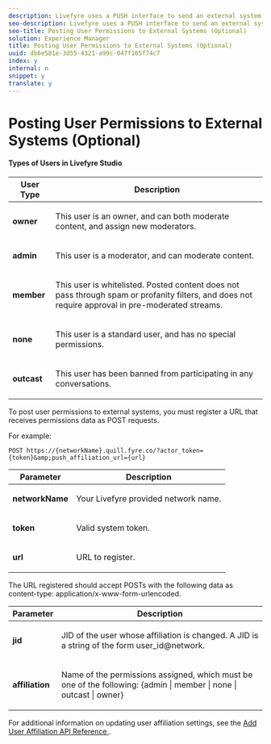 ```yaml
---
description: Livefyre uses a PUSH interface to send an external system information about changes to user permissions.
seo-description: Livefyre uses a PUSH interface to send an external system information about changes to user permissions.
seo-title: Posting User Permissions to External Systems (Optional)
solution: Experience Manager
title: Posting User Permissions to External Systems (Optional)
uuid: db6e581e-3d55-4321-a99c-047f165f74c7
index: y
internal: n
snippet: y
translate: y
---
```


# Posting User Permissions to External Systems (Optional)


#### Types of Users in Livefyre Studio
<table frame="all" rowsep="1" colsep="1" id="table_trz_nxf_gz">  
 <thead> 
  <tr> 
   <th class="entry"> User Type </th> 
   <th class="entry"> Description </th> 
  </tr> 
 </thead>
 <tbody> 
  <tr> 
   <td> <b>owner</b> </td> 
   <td> <p>This user is an owner, and can both moderate content, and assign new moderators.</p> </td> 
  </tr> 
  <tr> 
   <td> <b>admin</b> </td> 
   <td> <p>This user is a moderator, and can moderate content.</p> </td> 
  </tr> 
  <tr> 
   <td> <b>member</b> </td> 
   <td> <p>This user is whitelisted. Posted content does not pass through spam or profanity filters, and does not require approval in pre-moderated streams.</p> </td> 
  </tr> 
  <tr> 
   <td> <b>none</b> </td> 
   <td> <p>This user is a standard user, and has no special permissions.</p> </td> 
  </tr> 
  <tr> 
   <td> <b>outcast</b> </td> 
   <td> <p>This user has been banned from participating in any conversations.</p> </td> 
  </tr> 
 </tbody> 
</table>

To post user permissions to external systems, you must register a URL that receives permissions data as POST requests.

For example:

```
POST https://{networkName}.quill.fyre.co/?actor_token={token}&amp;push_affiliation_url={url}
```

<table frame="all" rowsep="1" colsep="1" id="table_cgn_xxf_gz"> 
 <thead> 
  <tr> 
   <th class="entry"> Parameter </th> 
   <th class="entry"> Description </th> 
  </tr> 
 </thead>
 <tbody> 
  <tr> 
   <td> <b>networkName</b> </td> 
   <td> <p>Your Livefyre provided network name.</p> </td> 
  </tr> 
  <tr> 
   <td> <b>token</b> </td> 
   <td> <p>Valid system token.</p> </td> 
  </tr> 
  <tr> 
   <td> <b>url</b> </td> 
   <td> <p>URL to register.</p> </td> 
  </tr> 
 </tbody> 
</table>

The URL registered should accept POSTs with the following data as content-type: application/x-www-form-urlencoded.

<table frame="all" rowsep="1" colsep="1" id="table_obz_1yf_gz"> 
 <thead> 
  <tr> 
   <th class="entry"> Parameter </th> 
   <th class="entry"> Description </th> 
  </tr> 
 </thead>
 <tbody> 
  <tr> 
   <td> <b>jid</b> </td> 
   <td> <p>JID of the user whose affiliation is changed. A JID is a string of the form user_id@network.</p> </td> 
  </tr> 
  <tr> 
   <td> <b>affiliation</b> </td> 
   <td> <p>Name of the permissions assigned, which must be one of the following: <span class="keyword"> {admin | member | none | outcast | owner} </span></p> </td> 
  </tr> 
 </tbody> 
</table>

For additional information on updating user affiliation settings, see the [ Add User Affiliation API Reference ](http://api.livefyre.com/docs/apis/by-category/user-management#operation=urn:livefyre:apis:quill:operations:api:v3.0:affiliation:add:method=post).
